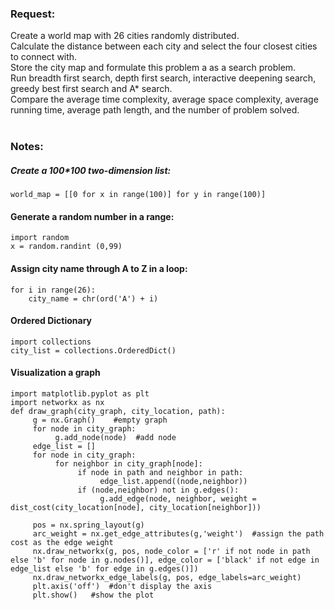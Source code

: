 ### **Request**:  
  Create a world map with 26 cities randomly distributed.  
  Calculate the distance between each city and select the four closest cities to connect with.  
  Store the city map and formulate this problem a as a search problem.  
  Run breadth first search, depth first search, interactive deepening search, greedy best first search and A* search.   
  Compare the average time complexity, average space complexity, average running time, average path length, and the number of problem solved.  
  
### **Notes**:  
#####  Create a 100*100 two-dimension list:  
```
world_map = [[0 for x in range(100)] for y in range(100)]
```
#### Generate a random number in a range:  
```
import random
x = random.randint (0,99)
```
#### Assign city name through A to Z in a loop:  
```
for i in range(26):
    city_name = chr(ord('A') + i)
```
#### Ordered Dictionary  
```
import collections
city_list = collections.OrderedDict()
```
  
#### Visualization a graph  
```
import matplotlib.pyplot as plt
import networkx as nx
def draw_graph(city_graph, city_location, path):
     g = nx.Graph()    #empty graph
     for node in city_graph:
          g.add_node(node)  #add node
     edge_list = []
     for node in city_graph:
          for neighbor in city_graph[node]:  
               if node in path and neighbor in path:
                    edge_list.append((node,neighbor))
               if (node,neighbor) not in g.edges():
                    g.add_edge(node, neighbor, weight = dist_cost(city_location[node], city_location[neighbor]))              
               
     pos = nx.spring_layout(g)
     arc_weight = nx.get_edge_attributes(g,'weight')  #assign the path cost as the edge weight
     nx.draw_networkx(g, pos, node_color = ['r' if not node in path else 'b' for node in g.nodes()], edge_color = ['black' if not edge in edge_list else 'b' for edge in g.edges()])
     nx.draw_networkx_edge_labels(g, pos, edge_labels=arc_weight)
     plt.axis('off')  #don't display the axis
     plt.show()   #show the plot

```
